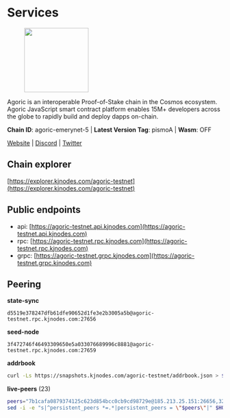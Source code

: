 # Services

<figure><img src="https://raw.githubusercontent.com/kj89/testnet_manuals/main/pingpub/logos/agoric.png" width="150" alt=""><figcaption></figcaption></figure>

Agoric is an interoperable Proof-of-Stake chain in the Cosmos ecosystem.  Agoric JavaScript smart contract platform enables 15M+ developers across the  globe to rapidly build and deploy dapps on-chain.

**Chain ID**: agoric-emerynet-5 | **Latest Version Tag**: pismoA | **Wasm**: OFF

[Website](https://agoric.com) | [Discord](https://discord.com/invite/qDW8DRes4s) | [Twitter](https://twitter.com/agoric)




## Chain explorer
[https://explorer.kjnodes.com/agoric-testnet](https://explorer.kjnodes.com/agoric-testnet)

## Public endpoints

* api: [https://agoric-testnet.api.kjnodes.com](https://agoric-testnet.api.kjnodes.com)
* rpc: [https://agoric-testnet.rpc.kjnodes.com](https://agoric-testnet.rpc.kjnodes.com)
* grpc: [https://agoric-testnet.grpc.kjnodes.com](https://agoric-testnet.grpc.kjnodes.com)

## Peering

**state-sync**

```text
d5519e378247dfb61dfe90652d1fe3e2b3005a5b@agoric-testnet.rpc.kjnodes.com:27656
```

**seed-node**

```text
3f472746f46493309650e5a033076689996c8881@agoric-testnet.rpc.kjnodes.com:27659
```

**addrbook**
```bash
curl -Ls https://snapshots.kjnodes.com/agoric-testnet/addrbook.json > $HOME/.agoric/config/addrbook.json
```

**live-peers** (23)
```bash
peers="7b1cafa0879374125c623d854bcc0cb9cd98729e@185.213.25.151:26656,32f7fbecd40b420d592ac460703c4ac647875566@65.109.23.238:26656,4dee5e4456307469d037c35eb0157f1f252b3f99@135.181.35.255:26656,d5519e378247dfb61dfe90652d1fe3e2b3005a5b@65.109.68.190:27656,42084028a65c5d609793ffc618d1dcbf374fc301@65.109.28.219:14456,3f4e87ddb2e61fdd01398c071fa986259f096334@209.34.206.46:26656,5c2a752c9b1952dbed075c56c600c3a79b58c395@195.3.220.136:27106,980583e1dfd16988b6fdb22dd733f3260c535e45@192.241.137.132:26656,fd9d8063921531990cfebb72d5adadf276484e8d@13.215.217.74:26656,a350a919fc1295f441732b4264c6603983f720e5@35.238.67.135:26656,a5b991654d0723e038d3723b1345b2a288d49146@38.242.156.28:26656,7ea47a018710e43a9eafd4eebc8340d2f48eb3ba@94.130.132.227:2160,8dfb920cdc2eba42b688f44fdd26e12dabfbb6a9@95.217.130.111:27656,a3a1e6c7a9ceec632c22769a9e369d05a796dc24@65.108.79.246:26709,6f9e22eba0130f1a29c25e28beeae69b2621a403@35.226.248.0:26656,a73444541956b994f804f6fcf2a26d2c3c9865a3@34.67.193.183:26656,d238a541e480e06269107449a70b1178ef49aba7@35.184.189.155:26656,a875ef614b3902dd567be2076f18239681f24e35@185.146.148.112:26656,793955daf95ad29f003cc4ec7e6c60c00677b2f7@5.9.81.187:30656,c72d05f83b53dc7f6c55d7d3e67c304716d27d80@116.202.227.117:27656,98e1069b1cfc445e377eda6a0eadd94f7877065d@162.55.169.76:26656,a753081b566e32ed2b702b6e4edc3ff01f246d04@5.75.240.73:26656,3c2abc308efdc63be1801bbb1b40900ada13349b@34.67.210.29:26656"
sed -i -e "s|^persistent_peers *=.*|persistent_peers = \"$peers\"|" $HOME/.agoric/config/config.toml
```
